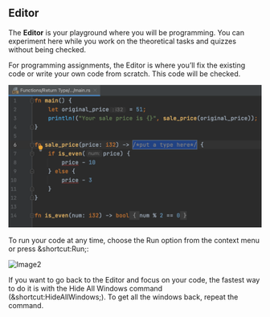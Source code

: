 ## Editor

The <b>Editor</b> is your playground where you will be programming. You can experiment here while you work on the theoretical tasks and quizzes without being checked.

For programming assignments, the Editor is where you’ll fix the existing code or write your own code from scratch. This code will be checked.

![Image1](screen_3.png)

To run your code at any time, choose the Run option from the context menu or press &shortcut:Run;:

![Image2](screen_4.png)

If you want to go back to the Editor and focus on your code, the fastest way to do it is with the Hide All Windows command (&shortcut:HideAllWindows;). To get all the windows back, repeat the command.